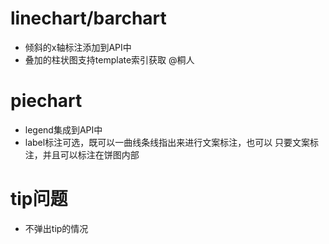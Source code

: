 # linechart/barchart 
- 倾斜的x轴标注添加到API中
- 叠加的柱状图支持template索引获取 @桐人

# piechart 
- legend集成到API中
- label标注可选，既可以一曲线条线指出来进行文案标注，也可以
只要文案标注，并且可以标注在饼图内部

# tip问题
- 不弹出tip的情况
